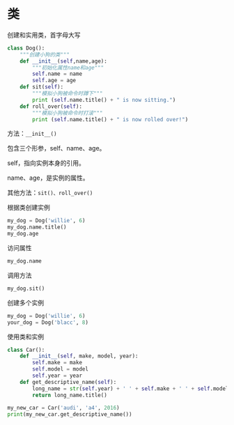 # 类

创建和实用类，首字母大写

```py
class Dog():
    """创建小狗的类"""
    def __init__(self,name,age):
        """初始化属性name和age"""
        self.name = name
        self.age = age
    def sit(self):
        """模拟小狗被命令时蹲下"""
        print (self.name.title() + " is now sitting.")
    def roll_over(self):
        """模拟小狗被命令时打滚"""
        print (self.name.title() + " is now rolled over!")
```

方法：`__init__()`

包含三个形参，self、name、age。

self，指向实例本身的引用。

name、age，是实例的属性。

其他方法：`sit()、roll_over()`

根据类创建实例

```py
my_dog = Dog('willie', 6)
my_dog.name.title()
my_dog.age
```

访问属性

```py
my_dog.name
```

调用方法

```py
my_dog.sit()
```

创建多个实例

```py
my_dog = Dog('willie', 6)
your_dog = Dog('blacc', 8)
```

使用类和实例

```py
class Car():
    def __init__(self, make, model, year):
        self.make = make
        self.model = model
        self.year = year
    def get_descriptive_name(self):
        long_name = str(self.year) + ' ' + self.make + ' ' + self.model
        return long_name.title()
        
my_new_car = Car('audi', 'a4', 2016)
print(my_new_car.get_descriptive_name())
```




























